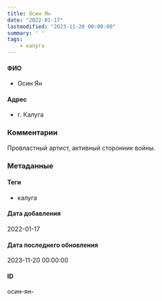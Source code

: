 ```yaml
---
title: Осин Ян
date: "2022-01-17"
lastmodified: "2023-11-20 00:00:00"
summary: ' '
tags: 
    - калуга
---
```

<!--# pp1-->
<!--## Фигурант-->
<!--### Личные данные-->
#### ФИО
- Осин Ян
#### Адрес
- г. Калуга
### Комментарии
Провластный артист, активный сторонник войны.
### Метаданные
#### Теги
- калуга
#### Дата добавления
2022-01-17
#### Дата последнего обновления
2023-11-20 00:00:00
#### ID
осин-ян-
<!--## END;-->
